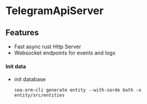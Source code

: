 # TelegramApiServer

## Features

* Fast async rust Http Server
* Websocket endpoints for events and logs

#### Init data
- init database

	```
    sea-orm-cli generate entity --with-serde both -o entity/src/entities
	```